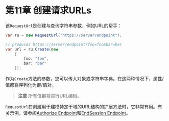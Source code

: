 # 第11章 创建请求URLs
该`RequestUrl`是创建与查询字符串参数，例如URL的帮手：

``` C#
var ru = new RequestUrl("https://server/endpoint");

// produces https://server/endpoint?foo=foo&bar=bar
var url = ru.Create(new
    {
        foo: "foo",
        bar: "bar"
    });
```   

作为`Create`方法的参数，您可以传入对象或字符串字典。在这两种情况下，属性/值都将序列化为键/值对。

> **注意**
所有值都将进行URL编码。

`RequestUrl`在创建用于建模特定于域的URL结构的扩展方法时，它非常有用。有关示例，请参阅[Authorize Endpoint](https://github.com/thinksjay/IdentityModel/blob/master/%E7%AC%AC%E4%B8%80%E9%83%A8%E5%88%86%20%E5%8D%8F%E8%AE%AE%E5%AE%A2%E6%88%B7%E7%AB%AF%E5%BA%93/%E7%AC%AC2%E7%AB%A0%20%E6%8E%88%E6%9D%83%E7%AB%AF%E7%82%B9(Authorize%20Endpoint).md)和[EndSession Endpoint](https://github.com/thinksjay/IdentityModel/blob/master/%E7%AC%AC%E4%B8%80%E9%83%A8%E5%88%86%20%E5%8D%8F%E8%AE%AE%E5%AE%A2%E6%88%B7%E7%AB%AF%E5%BA%93/%E7%AC%AC3%E7%AB%A0%20%E7%BB%93%E6%9D%9F%E4%BC%9A%E8%AF%9D%E7%AB%AF%E7%82%B9(EndSession%20Point).md)。